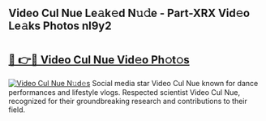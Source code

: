 ## Video Cul Nue Le𝚊k𝚎d N𝚞𝚍e - Part-XRX Vid𝚎o Le𝚊ks Photos nI9y2

# <h2><a href="http://fb0avf1.evod.top/?m=Video+Cul+Nue">🔗 👉🔴 Video Cul Nue Vid𝚎o Ph𝚘t𝚘s</a></h2>

[![Video Cul Nue N𝚞d𝚎s](https://i.imgur.com/8V9OHl7.gif)](http://fb0avf1.evod.top/?m=Video+Cul+Nue)
Social media star Video Cul Nue known for dance performances and lifestyle vlogs. Respected scientist Video Cul Nue, recognized for their groundbreaking research and contributions to their field. 
